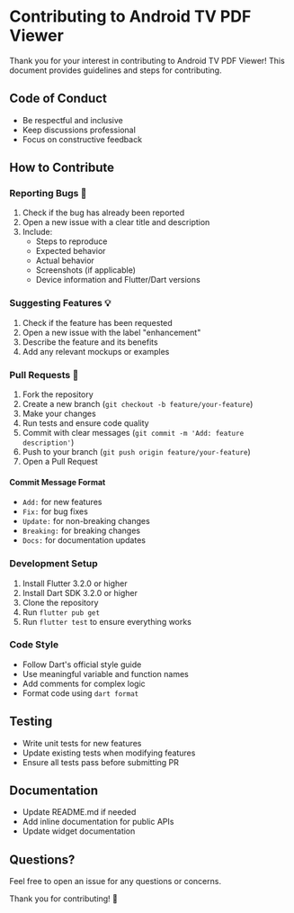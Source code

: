 
# Contributing to Android TV PDF Viewer

Thank you for your interest in contributing to Android TV PDF Viewer! This document provides guidelines and steps for contributing.

## Code of Conduct
- Be respectful and inclusive
- Keep discussions professional
- Focus on constructive feedback

## How to Contribute

### Reporting Bugs 🐛
1. Check if the bug has already been reported
2. Open a new issue with a clear title and description
3. Include:
   - Steps to reproduce
   - Expected behavior
   - Actual behavior
   - Screenshots (if applicable)
   - Device information and Flutter/Dart versions

### Suggesting Features 💡
1. Check if the feature has been requested
2. Open a new issue with the label "enhancement"
3. Describe the feature and its benefits
4. Add any relevant mockups or examples

### Pull Requests 🔧
1. Fork the repository
2. Create a new branch (`git checkout -b feature/your-feature`)
3. Make your changes
4. Run tests and ensure code quality
5. Commit with clear messages (`git commit -m 'Add: feature description'`)
6. Push to your branch (`git push origin feature/your-feature`)
7. Open a Pull Request

#### Commit Message Format
- `Add:` for new features
- `Fix:` for bug fixes
- `Update:` for non-breaking changes
- `Breaking:` for breaking changes
- `Docs:` for documentation updates

### Development Setup
1. Install Flutter 3.2.0 or higher
2. Install Dart SDK 3.2.0 or higher
3. Clone the repository
4. Run `flutter pub get`
5. Run `flutter test` to ensure everything works

### Code Style
- Follow Dart's official style guide
- Use meaningful variable and function names
- Add comments for complex logic
- Format code using `dart format`

## Testing
- Write unit tests for new features
- Update existing tests when modifying features
- Ensure all tests pass before submitting PR

## Documentation
- Update README.md if needed
- Add inline documentation for public APIs
- Update widget documentation

## Questions?
Feel free to open an issue for any questions or concerns.

Thank you for contributing! 🙏